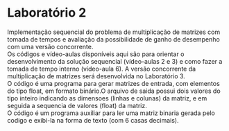 <h1>Laboratório 2</h1>
Implementação sequencial do problema de multiplicação de matrizes com tomada de tempos e  avaliação da possibilidade de ganho de desempenho com uma versão concorrente.</br>
Os códigos e vídeo-aulas disponíveis aqui são para orientar o desenvolvimento da solução sequencial (vídeo-aulas 2 e 3) e  como fazer a tomada de tempo interno (vídeo-aula 6). A versão concorrente da multiplicação de matrizes  será desenvolvida no Laboratório 3.</br>
O código <geraMatrizBinario.c> é uma programa para gerar matrizes de entrada, com elementos do tipo float, em formato binário.O arquivo de saida possui dois valores do tipo inteiro indicando as dimensoes (linhas e colunas) da matriz, e em seguida a sequencia de valores (float) da matriz. </br>
O código <leMatrizBinario.c> é um programa auxiliar para ler uma matriz binaria gerada pelo codigo <geraMatrizBinario.c> e exibi-la na forma de texto (com 6 casas decimais).
